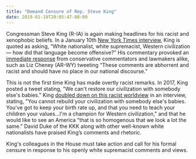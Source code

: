 ```yaml
---
title: "Demand Censure of Rep. Steve King"
date: 2019-01-10T20:05:47-08:00
---
```

Congressman Steve King (R-IA) is again making headlines for his racist and xenophobic beliefs. In a January 10th [New York Times interview]( https://www.nytimes.com/2019/01/10/us/politics/steve-king-trump-immigration-wall.html), King is quoted as asking, “White nationalist, white supremacist, Western civilization — how did that language become offensive?” His commentary provoked an [immediate response]( https://thehill.com/homenews/house/424747-gop-lawmaker-steve-kings-embrace-of-racism-has-no-place-in-congress) from conservative commentators and lawmakers alike, such as Liz Cheney (AR-WY) tweeting “These comments are abhorrent and racist and should have no place in our national discourse.”

This is not the first time King has made overtly racist remarks. In 2017, King posted a tweet stating, "We can't restore our civilization with somebody else's babies." King [doubled down on this racist worldview]( https://www.politico.com/story/2017/03/steve-king-baby-tweet-235993) in an interview, stating, "You cannot rebuild your civilization with somebody else's babies. You've got to keep your birth rate up, and that you need to teach your children your values...I'm a champion for Western civilization," and that he would like to see an America "that is so homogenous that we look a lot the same." David Duke of the KKK along with other well-known white nationalists have praised King’s comments and rhetoric. 

King's colleagues in the House must take action and call for his formal censure in response to his openly white supremacist comments and views.
